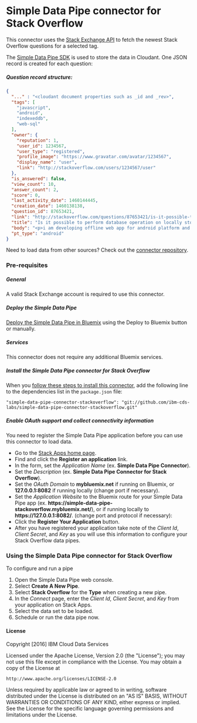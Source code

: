 # Simple Data Pipe connector for Stack Overflow

This connector uses the [Stack Exchange API](https://api.stackexchange.com/) to fetch the newest Stack Overflow questions for a selected tag.

The [Simple Data Pipe SDK](https://github.com/ibm-cds-labs/simple-data-pipe-sdk) is used to store the data in Cloudant. One JSON record is created for each question:
                                                                                          
##### Question record structure:
```json
{
  "..." : "<cloudant document properties such as _id and _rev>",
  "tags": [
    "javascript",
    "android",
    "indexeddb",
    "web-sql"
  ],
  "owner": {
    "reputation": 1,
    "user_id": 1234567,
    "user_type": "registered",
    "profile_image": "https://www.gravatar.com/avatar/1234567",
    "display_name": "user",
    "link": "http://stackoverflow.com/users/1234567/user"
  },
  "is_answered": false,
  "view_count": 10,
  "answer_count": 2,
  "score": 0,
  "last_activity_date": 1460144445,
  "creation_date": 1460138138,
  "question_id": 87653421,
  "link": "http://stackoverflow.com/questions/87653421/is-it-possible-to-perform-database-operation-on-locally-stored-db-through-javasc",
  "title": "Is it possible to perform database operation on locally stored DB through javascript (WebSQL or Indexeddb)",
  "body": "<p>i am developing offline web app for android platform and i want to use offline database for it. Is there any way to connect to locally stored database through javascript...",
  "pt_type": "android"
}
```

Need to load data from other sources? Check out the [connector repository](https://developer.ibm.com/clouddataservices/simple-data-pipe-connectors/).

### Pre-requisites

##### General 
 A valid Stack Exchange account is required to use this connector.

##### Deploy the Simple Data Pipe

 [Deploy the Simple Data Pipe in Bluemix](https://github.com/ibm-cds-labs/simple-data-pipe) using the Deploy to Bluemix button or manually.

##### Services

This connector does not require any additional Bluemix services.


##### Install the Simple Data Pipe connector for Stack Overflow

  When you [follow these steps to install this connector](https://github.com/ibm-cds-labs/simple-data-pipe/wiki/Installing-a-Simple-Data-Pipe-Connector), add the following line to the dependencies list in the `package.json` file: 

```
"simple-data-pipe-connector-stackoverflow": "git://github.com/ibm-cds-labs/simple-data-pipe-connector-stackoverflow.git"
```

##### Enable OAuth support and collect connectivity information

 You need to register the Simple Data Pipe application before you can use this connector to load data.
 
 * Go to the <a href="http://stackapps.com" target="_blank">Stack Apps home page</a>.
 * Find and click the **Register an application** link. 
 * In the form, set the _Application Name_ (ex. **Simple Data Pipe Connector**).
 * Set the _Description_ (ex. **Simple Data Pipe Connector for Stack Overflow**).
 * Set the _OAuth Domain_ to **mybluemix.net** if running on Bluemix, or **127.0.0.1:8082** if running locally (change port if necessary).
 * Set the _Application Website_ to the Bluemix route for your Simple Data Pipe app (ex. **ht<span>tps://</span>simple-data-pipe-stackoverflow.mybluemix.net/**), or if running locally to **ht<span>tps://</span>127.0.0.1:8082/**. (change port and protocol if necessary):  
 * Click the **Register Your Application** button.
 * After you have registered your application take note of the _Client Id_, _Client Secret_, and _Key_ as you will use this information to configure your Stack Overflow data pipes.

### Using the Simple Data Pipe connector for Stack Overflow

To configure and run a pipe

1. Open the Simple Data Pipe web console.
2. Select __Create A New Pipe__.
3. Select __Stack Overflow__ for the __Type__ when creating a new pipe.
4. In the _Connect_ page, enter the _Client Id_, _Client Secret_, and _Key_ from your application on Stack Apps.
5. Select the data set to be loaded.
6. Schedule or run the data pipe now.

#### License 

Copyright [2016] IBM Cloud Data Services

Licensed under the Apache License, Version 2.0 (the "License");
you may not use this file except in compliance with the License.
You may obtain a copy of the License at

    http://www.apache.org/licenses/LICENSE-2.0

Unless required by applicable law or agreed to in writing, software
distributed under the License is distributed on an "AS IS" BASIS,
WITHOUT WARRANTIES OR CONDITIONS OF ANY KIND, either express or implied.
See the License for the specific language governing permissions and
limitations under the License.
